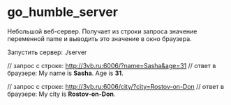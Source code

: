 # go_humble_server
Небольшой веб-сервер.
Получает из строки запроса значение переменной name 
и выводить это значение в окно браузера.

Запустить сервер:
./server

// запрос с строке: http://3vb.ru:6006/?name=Sasha&age=31
// ответ в браузере: My name is **Sasha**. Age is **31**.

// запрос с строке: http://3vb.ru:6006/city/?city=Rostov-on-Don
// ответ в браузере: My city is **Rostov-on-Don**.
